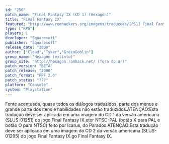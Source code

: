 ```yaml
---
id: "256"
patch_name: "Final Fantasy IX (CD 1) (Hexagon)"
title: "Final Fantasy IX"
featured: "http://www.romhackers.org/imagens/traducoes/[PS1] Final Fantasy IX - CD1 Hexagon e os 4 CDs Central de Traduções - 1.jpg"
type: ["RPG"]
players: 1
developer: "Squaresoft"
publisher: "Squaresoft"
release_date: "2000"
author: ["Cloud","Tyker","GreenGoblin"]
group_name: "Hexagon (extinto)"
group_site: "http://hexagon.romhack.net/ (fora do ar)"
patch_version: "BETA"
patch_release: "2000"
patch_format: "PPF 2.0"
patch_status: "???"
platform: "Console"
system: "Playstation"
---
```


Fonte acentuada, quase todos os diálogos traduzidos, parte dos menus e grande parte dos itens e habilidades não estão traduzidos.ATENÇÃO:Esta tradução deve ser aplicada em uma imagem do CD 1 da versão americana (SLUS-01251) do jogo Final Fantasy IX.etor NTSC-PAL (botão X para PAL e botão O para NTSC) feito por Icarus, do Paradox.ATENÇÃO:Esta tradução deve ser aplicada em uma imagem do CD 2 da versão americana (SLUS-01295) do jogo Final Fantasy IX.go Final Fantasy IX.